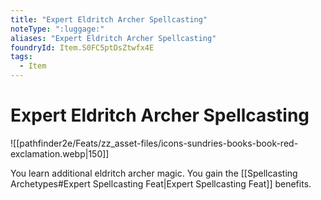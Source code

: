 ```yaml
---
title: "Expert Eldritch Archer Spellcasting"
noteType: ":luggage:"
aliases: "Expert Eldritch Archer Spellcasting"
foundryId: Item.S0FC5ptDsZtwfx4E
tags:
  - Item
---
```


# Expert Eldritch Archer Spellcasting
![[pathfinder2e/Feats/zz_asset-files/icons-sundries-books-book-red-exclamation.webp|150]]

You learn additional eldritch archer magic. You gain the [[Spellcasting Archetypes#Expert Spellcasting Feat|Expert Spellcasting Feat]] benefits.
